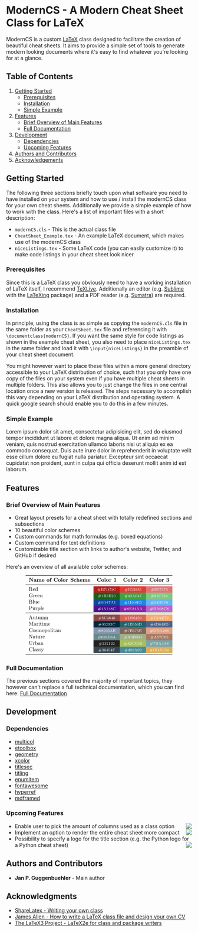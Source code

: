 # ModernCS - A Modern Cheat Sheet Class for LaTeX
ModernCS is a custom [LaTeX](https://en.wikipedia.org/wiki/LaTeX) class designed to facilitate the creation of beautiful cheat sheets. It aims to provide a simple set of tools to generate modern looking documents where it's easy to find whatever you're looking for at a glance.

## Table of Contents
1. [Getting Started](#gettingstarted)
    * [Prerequisites](#prerequisites)
    * [Installation](#installation)
    * [Simple Example](#simple)
2. [Features](#features)
    * [Brief Overview of Main Features](#mainfeatures)
    * [Full Documentation](#documentation)
3. [Development](#development)
    * [Dependencies](#dependencies)
    * [Upcoming Features](#upcoming)
4. [Authors and Contributors](#authors)
5. [Acknowledgements](#authors)

<a name="gettingstarted"></a>
## Getting Started

The following three sections briefly touch upon what software you need to have installed on your system and how to use / install the modernCS class for your own cheat sheets. Additionally we provide a simple example of how to work with the class. Here's a list of important files with a short description:
* `modernCS.cls` - This is the actual class file
* `CheatSheet_Example.tex` - An example LaTeX document, which makes use of the modernCS class
* `niceListings.tex` - Some LaTeX code (you can easily customize it) to make code listings in your cheat sheet look nicer

<a name="prerequisites"></a>
### Prerequisites

Since this is a LaTeX class you obviously need to have a working installation of LaTeX itself, I recommend [TeXLive](https://www.tug.org/texlive/). Additionally an editor (e.g. [Sublime](https://www.sublimetext.com/3) with the [LaTeXing](http://www.latexing.com/) package) and a PDF reader (e.g. [Sumatra](https://www.sumatrapdfreader.org/free-pdf-reader.html)) are required.

<a name="installation"></a>
### Installation
In principle, using the class is as simple as copying the `modernCS.cls` file in the same folder as your `CheatSheet.tex` file and referencing it with `\documentclass{modernCS}`. If you want the same style for code listings as shown in the example cheat sheet, you also need to place `niceListings.tex` in the same folder and load it with `\input{niceListings}` in the preamble of your cheat sheet document.

You might however want to place these files within a more general directory accessible to your LaTeX distribution of choice, such that you only have one copy of the files on your system even if you have multiple cheat sheets in multiple folders. This also allows you to just change the files in one central location once a new version is released. The steps necessary to accomplish this vary depending on your LaTeX distribution and operating system. A quick google search should enable you to do this in a few minutes.

<a name="simple"></a>
### Simple Example
Lorem ipsum dolor sit amet, consectetur adipisicing elit, sed do eiusmod
tempor incididunt ut labore et dolore magna aliqua. Ut enim ad minim veniam,
quis nostrud exercitation ullamco laboris nisi ut aliquip ex ea commodo
consequat. Duis aute irure dolor in reprehenderit in voluptate velit esse
cillum dolore eu fugiat nulla pariatur. Excepteur sint occaecat cupidatat non
proident, sunt in culpa qui officia deserunt mollit anim id est laborum.

<a name="features"></a>
## Features
<a name="mainfeatures"></a>
### Brief Overview of Main Features
* Great layout presets for a cheat sheet with totally redefined sections and subsections
* 10 beautiful color schemes
* Custom commands for math formulas (e.g. boxed equations)
* Custom command for text definitions
* Customizable title section with links to author's website, Twitter, and GitHub if desired

Here's an overview of all available color schemes:
<p align="center">
<img src="Documentation/Images/colorTable.png" width="400"/>
</p>

<a name="documentation"></a>
### Full Documentation
The previous sections covered the majority of important topics, they however can't replace a full technical documentation, which you can find here: [Full Documentation](Documentation/modernCS_Documentation.pdf)

<a name="development"></a>
## Development
<a name="dependencies"></a>
### Dependencies
* [multicol](https://ctan.org/pkg/multicol?lang=en)
* [etoolbox](https://ctan.org/pkg/etoolbox?lang=en)
* [geometry](https://ctan.org/pkg/geometry?lang=en)
* [xcolor](https://ctan.org/pkg/xcolor?lang=en)
* [titlesec](https://ctan.org/pkg/titlesec?lang=en)
* [titling](https://ctan.org/pkg/titling?lang=en)
* [enumitem](https://ctan.org/pkg/enumitem?lang=en)
* [fontawesome](https://www.ctan.org/tex-archive/fonts/fontawesome)
* [hyperref](https://ctan.org/pkg/hyperref?lang=en)
* [mdframed](https://ctan.org/pkg/mdframed?lang=en)

<a name="upcoming"></a>
### Upcoming Features
* Enable user to pick the amount of columns used as a class option <img src="https://img.shields.io/badge/priority-high-brightgreen.svg" align="right">
* Implement an option to render the entire cheat sheet more compact <img src="https://img.shields.io/badge/priority-med-yellow.svg" align="right">
* Possibility to specify a logo for the title section (e.g. the Python logo for a Python cheat sheet) <img src="https://img.shields.io/badge/priority-low-red.svg" align="right">

<a name="authors"></a>
## Authors and Contributors

* **Jan P. Guggenbuehler** - Main author

<a name="acknowledgements"></a>
## Acknowledgments

* [ShareLatex - Writing your own class](https://www.sharelatex.com/learn/Writing_your_own_class)
* [James Allen - How to write a LaTeX class file and design your own CV](https://www.sharelatex.com/blog/2011/03/27/how-to-write-a-latex-class-file-and-design-your-own-cv.html)
* [The LaTeX3 Project - LaTeX2e for class and package writers](https://www.latex-project.org/help/documentation/clsguide.pdf)
